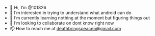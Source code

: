 - 👋 Hi, I’m @101826
- 👀 I’m interested in trying to understand what android can do
- 🌱 I’m currently learning nothing at the moment but figuring things out
- 💞️ I’m looking to collaborate on dont know right now
- 📫 How to reach me at deathbringspeace5@gmail.com

<!---
101826/101826 is a ✨ special ✨ repository because its `README.md` (this file) appears on your GitHub profile.
You can click the Preview link to take a look at your changes.
--->
